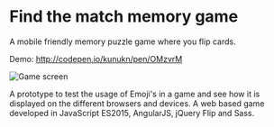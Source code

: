 # Find the match memory game

A mobile friendly memory puzzle game where you flip cards. 

Demo: http://codepen.io/kunukn/pen/OMzvrM

![Game screen](https://raw.github.com/kunukn/find-the-match-memory-game/master/screenshots/find-the-match.png "Game screen")

A prototype to test the usage of Emoji's in a game and see how it is displayed on the different browsers and devices. 
A web based game developed in JavaScript ES2015, AngularJS, jQuery Flip and Sass.



